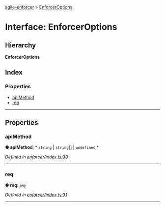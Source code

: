 [agile-enforcer](../README.md) > [EnforcerOptions](../interfaces/enforceroptions.md)

# Interface: EnforcerOptions

## Hierarchy

**EnforcerOptions**

## Index

### Properties

* [apiMethod](enforceroptions.md#apimethod)
* [req](enforceroptions.md#req)

---

## Properties

<a id="apimethod"></a>

###  apiMethod

**● apiMethod**: * `string` &#124; `string`[] &#124; `undefined`
*

*Defined in [enforcer/index.ts:30](https://github.com/Agile-IoT/agile-enforcer/blob/f8a653a/lib/enforcer/index.ts#L30)*

___
<a id="req"></a>

###  req

**● req**: *`any`*

*Defined in [enforcer/index.ts:31](https://github.com/Agile-IoT/agile-enforcer/blob/f8a653a/lib/enforcer/index.ts#L31)*

___

